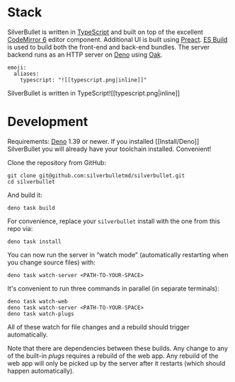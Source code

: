 # Stack
SilverBullet is written in [TypeScript](https://www.typescriptlang.org/) and built on top of the excellent [CodeMirror 6](https://codemirror.net/) editor component. Additional UI is built using [Preact](https://preactjs.com/). [ES Build](https://esbuild.github.io) is used to build both the front-end and back-end bundles. The server backend runs as an HTTP server on [Deno](https://deno.land/) using [Oak](https://oakserver.github.io/oak/).

```space-config
emoji:
  aliases:
    typescript: "![[typescript.png|inline]]"
```

SilverBullet is written in TypeScript![[typescript.png|inline]]

# Development
Requirements: [Deno](https://deno.land/) 1.39 or newer. If you installed [[Install/Deno]] SilverBullet you will already have your toolchain installed. Convenient!

Clone the repository from GitHub:

```shell
git clone git@github.com:silverbulletmd/silverbullet.git
cd silverbullet
```

And build it:

```shell
deno task build
```

For convenience, replace your `silverbullet` install with the one from this repo via:

```shell
deno task install
```

You can now run the server in “watch mode” (automatically restarting when you change source files) with:

```shell
deno task watch-server <PATH-TO-YOUR-SPACE>
```

It's convenient to run three commands in parallel (in separate terminals):

```shell
deno task watch-web
deno task watch-server <PATH-TO-YOUR-SPACE>
deno task watch-plugs
```

All of these watch for file changes and a rebuild should trigger automatically.

Note that there are dependencies between these builds. Any change to any of the built-in _plugs_ requires a rebuild of the web app. Any rebuild of the web app will only be picked up by the server after it restarts (which should happen automatically).